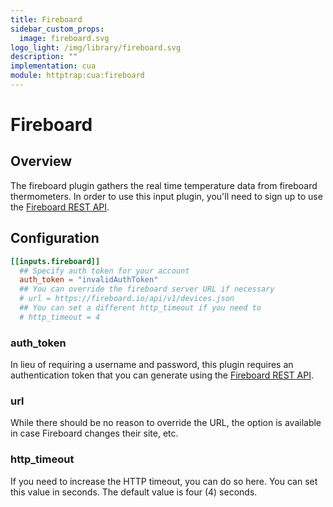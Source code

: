 ```yaml
---
title: Fireboard
sidebar_custom_props:
  image: fireboard.svg
logo_light: /img/library/fireboard.svg
description: ""
implementation: cua
module: httptrap:cua:fireboard
---
```


# Fireboard

## Overview

The fireboard plugin gathers the real time temperature data from fireboard
thermometers. In order to use this input plugin, you'll need to sign up to use
the [Fireboard REST API](https://docs.fireboard.io/reference/restapi.html).

## Configuration

```toml
[[inputs.fireboard]]
  ## Specify auth token for your account
  auth_token = "invalidAuthToken"
  ## You can override the fireboard server URL if necessary
  # url = https://fireboard.io/api/v1/devices.json
  ## You can set a different http_timeout if you need to
  # http_timeout = 4
```

### auth_token

In lieu of requiring a username and password, this plugin requires an
authentication token that you can generate using the [Fireboard REST API](https://docs.fireboard.io/reference/restapi.html#Authentication).

### url

While there should be no reason to override the URL, the option is available
in case Fireboard changes their site, etc.

### http_timeout

If you need to increase the HTTP timeout, you can do so here. You can set this
value in seconds. The default value is four (4) seconds.
